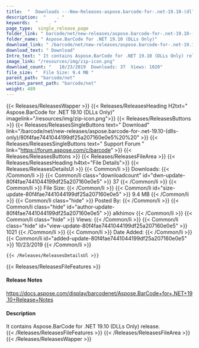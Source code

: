 ```yaml
---
title:  "  Downloads ---New-Releases-aspose.barcode-for-.net-19.10-(dlls-only) . " 
description:  "    . " 
keywords:  "    . " 
page_type:  single_release_page
folder_link: " barcode/net/new-releases/aspose.barcode-for-.net-19.10-(dlls-only)/"
folder_name: " Aspose.BarCode for .NET 19.10 (DLLs Only)"
download_link: " /barcode/net/new-releases/aspose.barcode-for-.net-19.10-(dlls-only)/80f4fae7441044199df25a207160e0e5"
download_text: " Download"
Intro_text: " It contains Aspose.BarCode for .NET 19.10 (DLLs Only) release."
image_link: "/resources/img/zip-icon.png"
download_count: "   10/23/2019  Downloads: 37  Views: 1020"
file_size: "  File Size: 9.4 MB "
parent_path: "barcode/net"
section_parent_path: "barcode/net"
weight: 489
---
```


{{< Releases/ReleasesWapper >}}
  {{< Releases/ReleasesHeading H2txt=" Aspose.BarCode for .NET 19.10 (DLLs Only)" imagelink="/resources/img/zip-icon.png">}}
  {{< Releases/ReleasesButtons >}}
    {{< Releases/ReleasesSingleButtons text=" Download" link="/barcode/net/new-releases/aspose.barcode-for-.net-19.10-(dlls-only)/80f4fae7441044199df25a207160e0e5%20%20" >}}
    {{< Releases/ReleasesSingleButtons text=" Support Forum " link="https://forum.aspose.com/c/barcode" >}}
  {{< Releases/ReleasesButtons >}}
  {{< Releases/ReleasesFileArea >}}
    {{< Releases/ReleasesHeading h4txt="File Details">}}
    {{< Releases/ReleasesDetailsUl >}}
            {{< Common/li  >}} Downloads: {{< /Common/li >}} 
      {{< Common/li class="downloadcount" id="dwn-update-80f4fae7441044199df25a207160e0e5" >}} 37 {{< /Common/li >}} 
      {{< Common/li  >}} File Size: {{< /Common/li >}} 
      {{< Common/li id="size-update-80f4fae7441044199df25a207160e0e5" >}} 9.4 MB {{< /Common/li >}} 
      {{< Common/li  class="hide" >}} Posted By: {{< /Common/li >}} 
      {{< Common/li class="hide" id="author-update-80f4fae7441044199df25a207160e0e5" >}} alkhimov {{< /Common/li >}} 
      {{< Common/li class="hide"  >}} Views: {{< /Common/li >}} 
      {{< Common/li class="hide" id="view-update-80f4fae7441044199df25a207160e0e5" >}} 1021 {{< /Common/li >}} 
      {{< Common/li  >}} Date Added: {{< /Common/li >}} 
      {{< Common/li id="added-update-80f4fae7441044199df25a207160e0e5" >}} 10/23/2019 {{< /Common/li >}} 

    {{< /Releases/ReleasesDetailsUl >}}

  {{< Releases/ReleasesFileFeatures >}}
      <h4>Release Notes</h4><div><a href="https://docs.aspose.com/display/barcodenet/Aspose.BarCode+for+.NET+19.10+Release+Notes">https://docs.aspose.com/display/barcodenet/Aspose.BarCode+for+.NET+19.10+Release+Notes</a></div><h4>Description</h4><div class="HTMLDescription">It contains Aspose.BarCode for .NET 19.10 (DLLs Only) release.</div>
  {{< /Releases/ReleasesFileFeatures >}}
 {{< /Releases/ReleasesFileArea >}}
{{< /Releases/ReleasesWapper >}}


